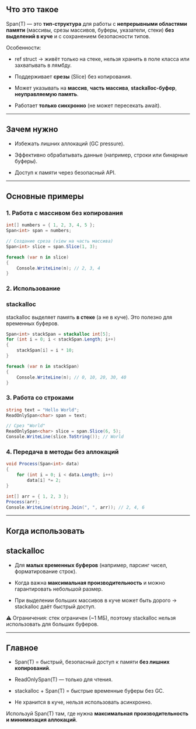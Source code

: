 ## **Что это такое**

  
Span(T) — это **тип-структура** для работы с **непрерывными областями памяти** (массивы, срезы массивов, буферы, указатели, стеки) **без выделений в куче** и с сохранением безопасности типов.

  
Особенности:

- ref struct → живёт только на стеке, нельзя хранить в поле класса или захватывать в лямбду.
    
- Поддерживает **срезы** (Slice) без копирования.
    
- Может указывать на **массив**, **часть массива**, **stackalloc-буфер**, **неуправляемую память**.
    
- Работает **только синхронно** (не может пересекать await).
    

---

## **Зачем нужно**

- Избежать лишних аллокаций (GC pressure).
    
- Эффективно обрабатывать данные (например, строки или бинарные буферы).
    
- Доступ к памяти через безопасный API.
    

---

## **Основные примеры**

  

### **1. Работа с массивом без копирования**

``` csharp
int[] numbers = { 1, 2, 3, 4, 5 };
Span<int> span = numbers;

// Создание среза (view на часть массива)
Span<int> slice = span.Slice(1, 3);

foreach (var n in slice)
{
    Console.WriteLine(n); // 2, 3, 4
}
```

### **2. Использование** 

### **stackalloc**

  

stackalloc выделяет память **в стеке** (а не в куче). Это полезно для временных буферов.

``` csharp
Span<int> stackSpan = stackalloc int[5];
for (int i = 0; i < stackSpan.Length; i++)
{
    stackSpan[i] = i * 10;
}

foreach (var n in stackSpan)
{
    Console.WriteLine(n); // 0, 10, 20, 30, 40
}
```

### **3. Работа со строками**

``` csharp
string text = "Hello World";
ReadOnlySpan<char> span = text;

// Срез "World"
ReadOnlySpan<char> slice = span.Slice(6, 5);
Console.WriteLine(slice.ToString()); // World
```

### **4. Передача в методы без аллокаций**

``` csharp
void Process(Span<int> data)
{
    for (int i = 0; i < data.Length; i++)
        data[i] *= 2;
}

int[] arr = { 1, 2, 3 };
Process(arr);
Console.WriteLine(string.Join(", ", arr)); // 2, 4, 6
```

---

## **Когда использовать** 

## **stackalloc**

- Для **малых временных буферов** (например, парсинг чисел, форматирование строк).
    
- Когда важна **максимальная производительность** и можно гарантировать небольшой размер.
    
- При выделении больших массивов в куче может быть дорого → stackalloc даёт быстрый доступ.
    

  

⚠️ Ограничения: стек ограничен (~1 МБ), поэтому stackalloc нельзя использовать для больших буферов.

---

## **Главное**

- Span(T) = быстрый, безопасный доступ к памяти **без лишних копирований**.
    
- ReadOnlySpan(T) — только для чтения.
    
- stackalloc + Span(T) = быстрые временные буферы без GC.
    
- Не хранится в куче, нельзя использовать асинхронно.
    

  

Используй Span(T) там, где нужна **максимальная производительность и минимизация аллокаций**.